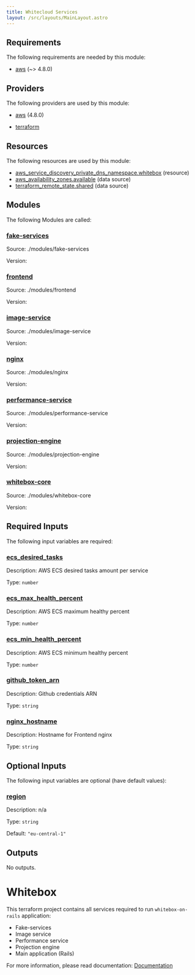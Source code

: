 ```yaml
---
title: Whitecloud Services
layout: /src/layouts/MainLayout.astro
---
```




## Requirements

The following requirements are needed by this module:

- <a name="requirement_aws"></a> [aws](#requirement\_aws) (~> 4.8.0)

## Providers

The following providers are used by this module:

- <a name="provider_aws"></a> [aws](#provider\_aws) (4.8.0)

- <a name="provider_terraform"></a> [terraform](#provider\_terraform)

## Resources

The following resources are used by this module:

- [aws_service_discovery_private_dns_namespace.whitebox](https://registry.terraform.io/providers/hashicorp/aws/latest/docs/resources/service_discovery_private_dns_namespace) (resource)
- [aws_availability_zones.available](https://registry.terraform.io/providers/hashicorp/aws/latest/docs/data-sources/availability_zones) (data source)
- [terraform_remote_state.shared](https://registry.terraform.io/providers/hashicorp/terraform/latest/docs/data-sources/remote_state) (data source)

## Modules

The following Modules are called:

### <a name="module_fake-services"></a> [fake-services](./modules/fake-services/README)

Source: ./modules/fake-services

Version:

### <a name="module_frontend"></a> [frontend](./modules/frontend/README)

Source: ./modules/frontend

Version:

### <a name="module_image-service"></a> [image-service](./modules/image-service/README)

Source: ./modules/image-service

Version:

### <a name="module_nginx"></a> [nginx](./modules/nginx/README)

Source: ./modules/nginx

Version:

### <a name="module_performance-service"></a> [performance-service](./modules/performance-service/README)

Source: ./modules/performance-service

Version:

### <a name="module_projection-engine"></a> [projection-engine](./modules/projection-engine/README)

Source: ./modules/projection-engine

Version:

### <a name="module_whitebox-core"></a> [whitebox-core](./modules/whitebox-core/README)

Source: ./modules/whitebox-core

Version:

## Required Inputs

The following input variables are required:

### <a name="input_ecs_desired_tasks"></a> [ecs\_desired\_tasks](#input\_ecs\_desired\_tasks)

Description: AWS ECS desired tasks amount per service

Type: `number`

### <a name="input_ecs_max_health_percent"></a> [ecs\_max\_health\_percent](#input\_ecs\_max\_health\_percent)

Description: AWS ECS maximum healthy percent

Type: `number`

### <a name="input_ecs_min_health_percent"></a> [ecs\_min\_health\_percent](#input\_ecs\_min\_health\_percent)

Description: AWS ECS minimum healthy percent

Type: `number`

### <a name="input_github_token_arn"></a> [github\_token\_arn](#input\_github\_token\_arn)

Description: Github credentials ARN

Type: `string`

### <a name="input_nginx_hostname"></a> [nginx\_hostname](#input\_nginx\_hostname)

Description: Hostname for Frontend nginx

Type: `string`

## Optional Inputs

The following input variables are optional (have default values):

### <a name="input_region"></a> [region](#input\_region)

Description: n/a

Type: `string`

Default: `"eu-central-1"`

## Outputs

No outputs.




# Whitebox

This terraform project contains all services required to run `whitebox-on-rails` application:

- Fake-services
- Image service
- Performance service
- Projection engine
- Main application (Rails)

For more information, please read documentation:
[Documentation](URL_HERE)
